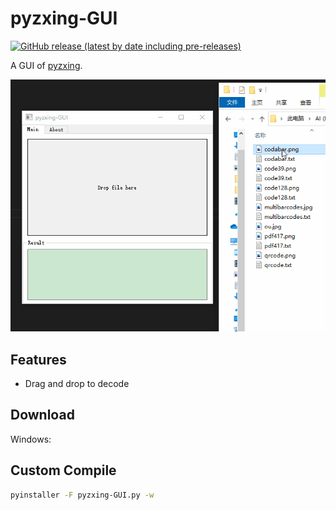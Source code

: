 # pyzxing-GUI

[![GitHub release (latest by date including pre-releases)](https://img.shields.io/github/v/release/chenjiexu/pyzxing?include_prereleases)](https://github.com/ChenjieXu/pyzxing-GUI/releases/latest)


A GUI of [pyzxing](https://github.com/ChenjieXu/pyzxing). 

![](src/pyxing-GUI.gif)

## Features

- Drag and drop to decode

## Download

Windows:

## Custom Compile

```bash
pyinstaller -F pyzxing-GUI.py -w
```